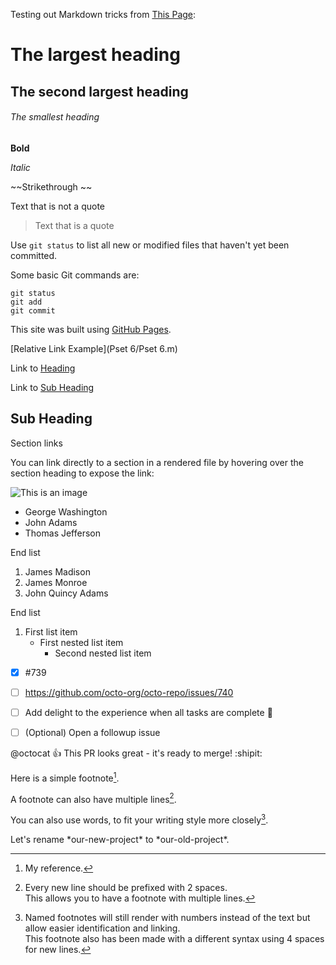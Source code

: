 Testing out Markdown tricks from [This Page](https://docs.github.com/en/get-started/writing-on-github/getting-started-with-writing-and-formatting-on-github/basic-writing-and-formatting-syntax):


# The largest heading
## The second largest heading
###### The smallest heading

**Bold**

*Italic*

~~Strikethrough ~~


Text that is not a quote

> Text that is a quote

Use `git status` to list all new or modified files that haven't yet been committed.

Some basic Git commands are:
```
git status
git add
git commit
```

This site was built using [GitHub Pages](https://pages.github.com/).

[Relative Link Example](Pset 6/Pset 6.m)


Link to [Heading](#the-largest-heading)

Link to [Sub Heading](#sub-heading)

Sub Heading
-----------

[Sub Heading]: #heading

Section links

You can link directly to a section in a rendered file by hovering over the section heading to expose the link:
 
 

![This is an image](https://myoctocat.com/assets/images/base-octocat.svg)

- George Washington
- John Adams
- Thomas Jefferson

End list

1. James Madison
2. James Monroe
3. John Quincy Adams

End list

1. First list item
   - First nested list item
     - Second nested list item

- [x] #739
- [ ] https://github.com/octo-org/octo-repo/issues/740
- [ ] Add delight to the experience when all tasks are complete :tada:
- [ ] \(Optional) Open a followup issue


@octocat :+1: This PR looks great - it's ready to merge! :shipit:

Here is a simple footnote[^1].

A footnote can also have multiple lines[^2].  

You can also use words, to fit your writing style more closely[^note].

[^1]: My reference.
[^2]: Every new line should be prefixed with 2 spaces.  
  This allows you to have a footnote with multiple lines.
[^note]:
    Named footnotes will still render with numbers instead of the text but allow easier identification and linking.  
    This footnote also has been made with a different syntax using 4 spaces for new lines.
    
    
<!-- This content will not appear in the rendered Markdown -->
Let's rename \*our-new-project\* to \*our-old-project\*.
